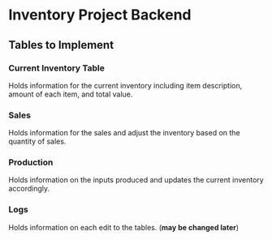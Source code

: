 # Inventory Project Backend

## Tables to Implement

### Current Inventory Table

Holds information for the current inventory including item description, 
amount of each item, and total value.

### Sales

Holds information for the sales and adjust the inventory based on the
quantity of sales.

### Production

Holds information on the inputs produced and updates the current 
inventory accordingly.

### Logs
Holds information on each edit to the tables. (**may be changed later**)

